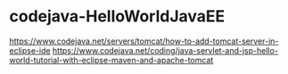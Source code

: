 # codejava-HelloWorldJavaEE

https://www.codejava.net/servers/tomcat/how-to-add-tomcat-server-in-eclipse-ide
https://www.codejava.net/coding/java-servlet-and-jsp-hello-world-tutorial-with-eclipse-maven-and-apache-tomcat
